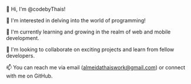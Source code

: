 👋 Hi, I'm @codebyThais!

👀 I'm interested in delving into the world of programming!

🌱 I'm currently learning and growing in the realm of web and mobile development.

💞️ I'm looking to collaborate on exciting projects and learn from fellow developers.

📫 You can reach me via email (almeidathaiswork@gmail.com) or connect with me on GitHub.
